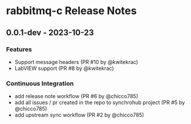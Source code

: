 # rabbitmq-c Release Notes

## 0.0.1-dev - 2023-10-23

### Features

- Support message headers (PR #10 by @kwitekrac)
- LabVIEW support (PR #8 by @kwitekrac)

### Continuous Integration

- add release note workflow (PR #6 by @chicco785)
- add all issues / pr created in the repo to synchrohub project (PR #5 by
  @chicco785)
- add upstream sync workflow (PR #2 by @chicco785)
